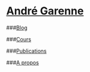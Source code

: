 # [André Garenne](./index.html)

###[Blog](./blog/index.html)

###[Cours](./cours/index.html)

###[Publications](./publications/index.html)

###[A propos](./a_propos/index.html)

